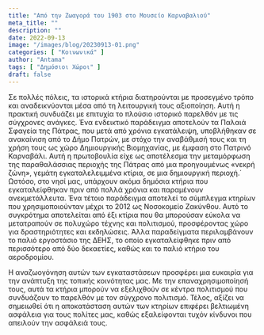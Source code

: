 ```yaml
---
title: "Από την Ζωαγορά του 1903 στο Μουσείο Καρναβαλιού"
meta_title: ""
description: ""
date: 2022-09-13
image: "/images/blog/20230913-01.png"
categories: [ "Κοινωνικά" ]
author: "Antama"
tags: [ "Δημόσιοι Χώροι" ]
draft: false
---
```



Σε πολλές πόλεις, τα ιστορικά κτήρια διατηρούνται με προσεγμένο τρόπο και αναδεικνύονται μέσα από τη λειτουργική τους
αξιοποίηση. Αυτή η πρακτική συνδυάζει με επιτυχία το πλούσιο ιστορικό παρελθόν με τις σύγχρονες ανάγκες.
Ένα ενδεικτικό παράδειγμα αποτελούν τα Παλαιά Σφαγεία της Πάτρας, που μετά από χρόνια εγκατάλειψη, υποβλήθηκαν σε
ανακαίνιση από το Δήμο Πατρών, με στόχο την αναβάθμισή τους και τη χρήση τους ως χώρο Δημιουργικής Βιομηχανίας, με
έμφαση στο Πατρινό Καρναβάλι. Αυτή η πρωτοβουλία είχε ως αποτέλεσμα την μεταμόρφωση της παραθαλάσσιας περιοχής της
Πάτρας από μια προηγουμένως «νεκρή ζώνη», γεμάτη εγκαταλελειμμένα κτίρια, σε μια δημιουργική περιοχή.΄
Ωστόσο, στο νησί μας, υπάρχουν ακόμα δημόσια κτήρια που εγκαταλείφθηκαν πριν από πολλά χρόνια και παραμένουν
ανεκμετάλλευτα. Ένα τέτοιο παράδειγμα αποτελεί το σύμπλεγμα κτηρίων που χρησιμοποιούνταν μέχρι το 2012 ως Νοσοκομείο
Ζακύνθου. Αυτό το συγκρότημα αποτελείται από έξι κτίρια που θα μπορούσαν εύκολα να μετατραπούν σε πολυχώρο τέχνης και
πολιτισμού, προσφέροντας χώρο για δραστηριότητες και εκδηλώσεις.
Άλλα παραδείγματα περιλαμβάνουν το παλιό εργοστάσιο της ΔΕΗΣ, το οποίο εγκαταλείφθηκε πριν από περισσότερο από δύο
δεκαετίες, καθώς και το παλιό κτήριο του αεροδρομίου.

Η αναζωογόνηση αυτών των εγκαταστάσεων προσφέρει μια ευκαιρία για την ανάπτυξη της τοπικής κοινότητας μας. Με την
επαναχρησιμοποίησή τους, αυτά τα κτήρια μπορούν να εξελιχθούν σε κέντρα πολιτισμού που συνδυάζουν το παρελθόν με τον
σύγχρονο πολιτισμό. Τέλος, αξίζει να σημειωθεί ότι η αποκατάσταση αυτών των κτηρίων επιφέρει βελτιωμένη ασφάλεια για
τους πολίτες μας, καθώς εξαλείφονται τυχόν κίνδυνοι που απειλούν την ασφάλειά τους.
